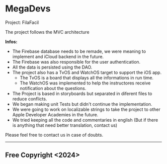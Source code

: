 # MegaDevs
Project: FilaFacil

The project follows the MVC architecture

**Infos:**
- The Firebase database needs to be remade, we were meaning to implement and iCloud backend in the future.
- The Firebase was also responsible for the user authentication.
- All the data is persisted using the DAO.
- The project also has a TvOS and WatchOS target to support the iOS app. 
  - The TvOS is a board that displays all the informations in run time.
  - The WatchOS was implemented to help the instructores receive notification about the questions.
- The Project is based in storyboards but separated in diferent files to reduce conflicts.
- We began making unit Tests but didn't continue the implementation.
- We were going to work on localizable strings to take the project to other Apple Developer Academies in the future.
- We tried keeping all the code and commentaries in english (But if there is anything that need better translation, contact us)

Please feel free to contact us in case of doubts.

-----
Free Copyright <2024>
---

